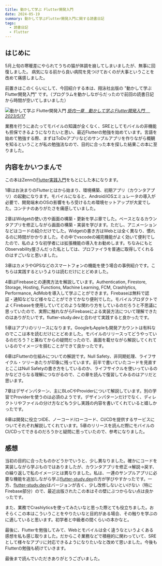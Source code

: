 ```yaml
---
title: 動かして学ぶ Flutter開発入門
date: 2024-05-19
summary: 動かして学ぶFlutter開発入門に関する読書日記
tags:
  - 読書日記
  - Flutter
---
```


## はじめに

5月上旬の寒暖差にやられてうちの猫が体調を崩してしまいましたが、無事に回復しました。
病気になる前から良い病院を見つけておくのが大事ということを改めて痛感しました。

前置きはこのくらいにして、今回紹介する本は、翔泳社出版の "動かして学ぶ Flutter開発入門" です。（プログラムを動かしながらだったので前回の読書日記から時間が空いてしまいました）

![動かして学ぶ Flutter開発入門](https://m.media-amazon.com/images/I/81nK-EzK1RL._SY522_.jpg)
_[掛内一章　動かして学ぶ Flutter開発入門　 2023/5/17](https://www.amazon.co.jp/%E5%8B%95%E3%81%8B%E3%81%97%E3%81%A6%E5%AD%A6%E3%81%B6%EF%BC%81Flutter%E9%96%8B%E7%99%BA%E5%85%A5%E9%96%80-%E6%8E%9B%E5%86%85-%E4%B8%80%E7%AB%A0-ebook/dp/B0BYS182MV/ref=sr_1_1?crid=2EGRKZWB4D54Y&dib=eyJ2IjoiMSJ9.nPvz7-zI2AYVK_koVM_wSJj5pjCuY_giSRRPjr-CbRereVJvcvVDQ8vhdyYllwurwSUpumLVqKIgo23M3Mj1k5GsIPkjyukRjAFY-mJrSxjpFoT3M8AaHTiL3uZUFt1ijsOEpHfNogA1lAoET9XY9oi4-1Y1-WUthhsTx87kvF8-2se3NyF1RqanmxahEd4H7YRdvUJ2Z1_-sd7ISiOwFSoDNc3Kh8gPwrtqhmhLsNA.77ddco1wEhd7aHGsq7vRJ_vvCuO4ef6QcgKsaBfi-P8&dib_tag=se&keywords=%E5%8B%95%E3%81%8B%E3%81%97%E3%81%A6%E5%AD%A6%E3%81%B6+flutter%E9%96%8B%E7%99%BA%E5%85%A5%E9%96%80&qid=1716086558&s=amazon-devices&sprefix=%E5%8B%95%E3%81%8B%E3%81%97%E3%81%A6%E5%AD%A6%E3%81%B6%E3%80%80Flutter%2Camazon-devices%2C169&sr=1-1)_

業務を行うにあたってモバイルの知識が全くなく、SREとしてモバイルの非機能も担保できるようになりたいと思い、最近Flutterの勉強を始めています。言語を始めて勉強する際、まずはToDoアプリなどのサンプルアプリを作りながら概観を知るということが私の勉強法なので、目的に合った本を探した結果この本に至りました。

## 内容をかいつまんで

この本はZennの[Flutter実践入門](https://zenn.dev/kazutxt/books/flutter_practice_introduction)をもとにした本になります。

1章はお決まりのFlutterとはから始まり、環境構築、初期アプリ（カウンタアプリ）の起動になります。モバイルになると、Android/iOSエミュレータの導入が必要で、開発端末のOSの影響をもろ受けるため環境セットアップが大変でした。コンテナのありがたさを痛感していました。

2章はWidgetの使い方や画面の構築・更新を学ぶ章でした。ベースとなるカウンタアプリを修正しながら画面の構築・実装を学びます。ただし、アニメーションなどはコードの紹介だけでした。Widgetの書き方はWebとは全く異なり、慣れるのに時間がかかりました。その中でvscodeの補完機能がよく効いて便利でしたので、私のような初学者には拡張機能の導入をお勧めします。ちなみにもとObservability屋さんだった私としては、プロファイラを普通に取得してくれるのはすごいなと思いました。

3章はカメラやGPSなどのスマートフォンの機能を使う場合の事例紹介です。こちらは実践するというよりは読むだけにとどめました。

4章はFirebaseとの連携方法を解説しています。Authentication, Firestore, Storage, Hosting, Functions, Machine Learning, FCM, Crashlytics, Performance, AdMobを導入して学ぶことができます。Firebaseは無料で認証・通知などなど様々なことができてかなり便利でした。モバイルプロダクトでよくFirebaseを使用していてどのような関わり方をしているのだろうと不思議に思っていたので、実際に触れながらFirebaseによる実装方法について理解できたのはありがたいです。flutter-study.devと合わせて実践すると良かったです。

5章はアプリのリリースになります。GoogleもAppleも開発アカウントは有料なのでここは本を読むだけにとどめました。モバイルのリリースってどうやっているのだろう？と兼ねてからの疑問だったので、画面を載せながら解説してくれているのでイメージを掴むことができて良かったです。

6章はFlutterの仕組みについての解説です。Null Safety、非同期処理、ライフサイクル・ツリーあたりが印象に残っています。前半で書いていたコードを見直すとここはNull Safetyの書き方をしているのか、ライフサイクルを使いっているのかなどさらなる理解につながるので、この章を読んで復習してみるのはアリだと思います。

7章はデザインパターン、主にBLoCやProviderについて解説しています。別の学習でProviderを使うのは必須のようです。デザインパターンだけでなく、ディレクトリやファイルの分け方などもう少し実践の内容を書いてくれていると嬉しかったです。

8章は開発に役立つIDE、ノーコード/ローコード、CI/CDを提供するサービスについてそれぞれ解説してくれています。5章のリリースを読んだ際にモバイルのCI/CDってできるのだろうかと疑問に思っていたので、参考になりました。

## 感想

当初の目的に合ったものかどうかでいうと、少し異なりました。確かにコードを実装しながら学ぶものではありましたが、カウンタアプリを修正→解説→戻す、の繰り返しで私のイメージとは異なりました。私は、一連のサンプルアプリに必要な機能を追加しながら学ぶ[flutter-study.dev](https://www.flutter-study.dev/)の方が学びやすかったです。一方、[flutter-study.dev](https://www.flutter-study.dev/)はバージョンが古く、少し改修しないといけない（特にFirebase部分）ので、最近出版されたこの本はその壁にぶつからない点は良かったです。

また、業務でCrashlyticsを使ってみたいなと思った際とても役立ちました。おそらくこの本はこういうことをやりたいなと目的がある場合、その触りを学ぶのに適していると思います。初学者と中級者の間くらいの本かなと。

最後に、Flutterを勉強してみて、Webとモバイルは全く違うなというよくある感想を私も感じ取りました。だからこそ業務などで積極的に関わっていて、SREとして様々なアプリに対応できるようになりたいなと改めて思いました。今後もFlutterの勉強も続けていきます。

最後まで読んでいただきありがとうございました。